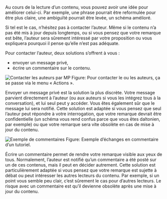 Au cours de la lecture d’un contenu, vous pouvez avoir une idée pour améliorer celui-ci. Par exemple, une phrase pourrait être reformulée pour être plus claire, une ambiguïté pourrait être levée, un schéma amélioré.

Si tel est le cas, n’hésitez pas à contacter l’auteur. Même si le contenu n’a pas été mis à jour depuis longtemps, ou si vous pensez que votre remarque est bête, l’auteur sera sûrement intéressé par votre proposition ou vous expliquera pourquoi il pense qu’elle n’est pas adéquate.

Pour contacter l’auteur, deux solutions s’offrent à vous : 

* envoyer un message privé,
* écrire un commentaire sur le contenu.

![Contacter les auteurs par MP](/media/galleries/1121/0068c8b6-f59e-4a7a-830b-d7ed32915ab7.png)
Figure: Pour contacter le ou les auteurs, ça se passe via le menu « Actions ».

Envoyer un message privé est la solution la plus discrète. Votre message parvient directement à l’auteur (ou aux auteurs si vous les intégrez tous à la conversation), et lui seul peut y accéder. Vous êtes également sûr que le message lui sera notifié. Cette solution est adaptée si vous pensez que seul l’auteur peut répondre à votre interrogation, que votre remarque devrait être confidentielle (un schéma vous rend confus parce que vous êtes daltonien, par exemple) ou que votre remarque sera vite obsolète en cas de mise à jour du contenu.

![Exemple de commentaires](/media/galleries/1121/86cb77ab-1e38-46e8-bfe6-2cf2b8bec6d1.png)
Figure: Exemple d’échanges en commentaire d’un tutoriel.

Écrire un commentaire permet de rendre votre remarque visible aux yeux de tous. Normalement, l’auteur est notifié qu’un commentaire a été posté sur un de ces contenus, mais il peut en décider autrement. Cette solution est particulièrement adaptée si vous pensez que votre remarque est sujette à débat ou peut intéresser les autres lecteurs du contenu. Par exemple, si un point vous semble peu clair, c’est sûrement le cas pour d’autres lecteurs. Le risque avec un commentaire est qu’il devienne obsolète après une mise à jour du contenu.
